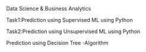 Data Science
& Business
Analytics

Task1:Prediction using Supervised ML using Python

Task2:Prediction using Unsupervised ML using Python

Prediction using Decision Tree -Algorithm


